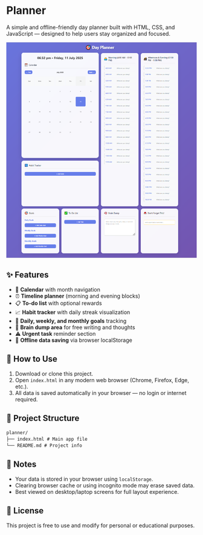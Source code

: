 # Planner

A simple and offline-friendly day planner built with HTML, CSS, and JavaScript — designed to help users stay organized and focused.

![Screenshot of Planner app](./planner.png)

## ✨ Features

- 📆 **Calendar** with month navigation  
- ⏰ **Timeline planner** (morning and evening blocks)  
- 📋 **To-do list** with optional rewards  
- 📈 **Habit tracker** with daily streak visualization  
- 🎯 **Daily, weekly, and monthly goals** tracking  
- 🧾 **Brain dump area** for free writing and thoughts  
- ⚠️ **Urgent task** reminder section  
- 💾 **Offline data saving** via browser localStorage

## 🚀 How to Use

1. Download or clone this project.
2. Open `index.html` in any modern web browser (Chrome, Firefox, Edge, etc.).
3. All data is saved automatically in your browser — no login or internet required.

## 📁 Project Structure

```md
planner/
├── index.html # Main app file
└── README.md # Project info
```

## 📝 Notes

- Your data is stored in your browser using `localStorage`.
- Clearing browser cache or using incognito mode may erase saved data.
- Best viewed on desktop/laptop screens for full layout experience.

## 📌 License
This project is free to use and modify for personal or educational purposes.